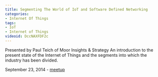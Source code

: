 ```yaml
---
title: Segmenting The World of IoT and Software Defined Networking
categories:
- Internet Of Things
tags:
- IoT
- Internet of Things
videoid: DccNAXFDF2c
---
```

 
Presented by Paul Teich of Moor Insights & Strategy
An introduction to the present state of the Internet of Things and the segments into which the industry has been divided.

September 23, 2014 - <a href="http://www.meetup.com/AustinIoT/events/198232412/">meetup</a> 